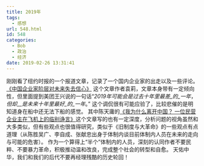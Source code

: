 ```yaml
---
title: 2019年
tags:
  - 感想
url: 548.html
id: 548
categories:
  - Bob
  - 政治
  - 经济
date: 2019-02-26 13:31:41
---
```


刚刚看了纽约时报的一个报道文章，记录了一个国内企业家的出走以及一些评论。 [《中国企业家阶层对未来失去信心》](https://cn.nytimes.com/china/20190224/china-entrepreneurs-confidence/) 这个文章作者袁莉，文章本身带有一定倾向性，但里面提到美团王兴说的一句话“_2019年可能会是过去十年里最差_的_一年_，_但却__是未来十年里最好_的_一年_。” 这个调侃很有可能应验了，比较悲催的是明知道身在船中还无法下船的感觉。 其中陈天庸的[《我为什么离开中国？ 一位民营企业主在飞机上的临别诤言》](https://www.liangzhichuanmei.com/zh-cn/mainland-china-news/1244-2019-01-15-08-32-32.html)这个文章写的也有一定深度，分析问题的视角虽然和大多类似，但有些观点也很值得研究，类似于《旧制度与大革命》的一些观点有点道理（从陈胜吴广、李自成、张献忠出身于体制内谈目前体制内人员在未来的走向与可能的危害）。 作为一个算得上“半个”体制内的人员，深刻的认同作者不要民粹、不要暴力革命，积极推动温和改良，完成整个社会的转型和自愈。 天佑中华，我们和我们的后代不要再经理残酷的历史轮回！